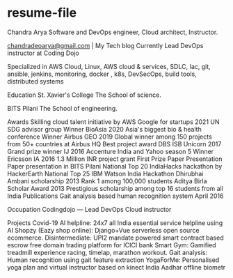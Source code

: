 # resume-file
Chandra Arya
Software and DevOps engineer, Cloud architect, Instructor.

chandradeoarya@gmail.com | My Tech blog
Currently
Lead DevOps instructor at Coding Dojo

Specialized in
AWS Cloud, Linux, AWS cloud & services, SDLC, Iac, git, ansible, jenkins, monitoring, docker , k8s, DevSecOps, build tools, distributed systems

Education
St. Xavier's College The School of science.

BITS Pilani The School of engineering.

Awards
Skilling cloud talent initiative by AWS
Google for startups 2021
UN SDG advisor group
Winner BioAsia 2020
Asia's biggest bio & health conference
Winner Airbus GEO 2019
Global winner among 150 projects from 50+ countries at Airbus HQ
Best project award
DBS ISB Unicorn 2017
Grand prize winner IJ 2016
Accenture India and Yahoo season 5
Winner Ericsson IA 2016
1.3 Million INR project grant
First Prize Paper Presentation
Paper presentation in BITS Pilani
National Top 20
IndiaHacks hackathon by HackerEarth
National Top 25
IBM Watson India Hackathon
Dhirubhai Ambani scholarship 2013
Rank 1 among 100,000 students
Aditya Birla Scholar Award 2013
Prestigious scholarship among top 16 students from all India
Publications
Gait analysis based human recognition system April 2016

Occupation
Codingdojo — Lead DevOps Cloud instructor

Projects
Covid-19 AI helpline: 24x7 all India essential service helpline using AI
Shopzy (Eazy shop online): Django+Vue serverless open source ecommerce.
Disintermediate: UPI2 mandate powered smart contract based escrow free domain trading platform for ICICI bank
Smart Gym: Gamified treadmill experience racing, timelap, marathon workout.
Gait analysis: Human recognition using gait feature extraction
YogaForMe: Personalised yoga plan and virtual instructor based on kinect
India Aadhar offline biometr
